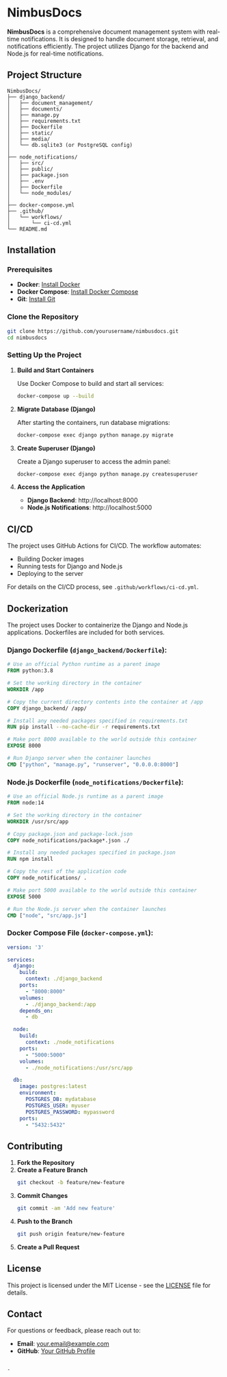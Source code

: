 # NimbusDocs

**NimbusDocs** is a comprehensive document management system with real-time notifications. It is designed to handle document storage, retrieval, and notifications efficiently. The project utilizes Django for the backend and Node.js for real-time notifications.

## Project Structure

```
NimbusDocs/
├── django_backend/
│   ├── document_management/
│   ├── documents/
│   ├── manage.py
│   ├── requirements.txt
│   ├── Dockerfile
│   ├── static/
│   ├── media/
│   └── db.sqlite3 (or PostgreSQL config)
│
├── node_notifications/
│   ├── src/
│   ├── public/
│   ├── package.json
│   ├── .env
│   ├── Dockerfile
│   └── node_modules/
│
├── docker-compose.yml
├── .github/
│   └── workflows/
│       └── ci-cd.yml
└── README.md
```

## Installation

### Prerequisites

- **Docker**: [Install Docker](https://docs.docker.com/get-docker/)
- **Docker Compose**: [Install Docker Compose](https://docs.docker.com/compose/install/)
- **Git**: [Install Git](https://git-scm.com/book/en/v2/Getting-Started-Installing-Git)

### Clone the Repository

```bash
git clone https://github.com/yourusername/nimbusdocs.git
cd nimbusdocs
```

### Setting Up the Project

1. **Build and Start Containers**

   Use Docker Compose to build and start all services:

   ```bash
   docker-compose up --build
   ```

2. **Migrate Database (Django)**

   After starting the containers, run database migrations:

   ```bash
   docker-compose exec django python manage.py migrate
   ```

3. **Create Superuser (Django)**

   Create a Django superuser to access the admin panel:

   ```bash
   docker-compose exec django python manage.py createsuperuser
   ```

4. **Access the Application**

   - **Django Backend**: http://localhost:8000
   - **Node.js Notifications**: http://localhost:5000

## CI/CD

The project uses GitHub Actions for CI/CD. The workflow automates:

- Building Docker images
- Running tests for Django and Node.js
- Deploying to the server

For details on the CI/CD process, see `.github/workflows/ci-cd.yml`.

## Dockerization

The project uses Docker to containerize the Django and Node.js applications. Dockerfiles are included for both services.

### **Django Dockerfile (`django_backend/Dockerfile`):**

```dockerfile
# Use an official Python runtime as a parent image
FROM python:3.8

# Set the working directory in the container
WORKDIR /app

# Copy the current directory contents into the container at /app
COPY django_backend/ /app/

# Install any needed packages specified in requirements.txt
RUN pip install --no-cache-dir -r requirements.txt

# Make port 8000 available to the world outside this container
EXPOSE 8000

# Run Django server when the container launches
CMD ["python", "manage.py", "runserver", "0.0.0.0:8000"]
```

### **Node.js Dockerfile (`node_notifications/Dockerfile`):**

```dockerfile
# Use an official Node.js runtime as a parent image
FROM node:14

# Set the working directory in the container
WORKDIR /usr/src/app

# Copy package.json and package-lock.json
COPY node_notifications/package*.json ./

# Install any needed packages specified in package.json
RUN npm install

# Copy the rest of the application code
COPY node_notifications/ .

# Make port 5000 available to the world outside this container
EXPOSE 5000

# Run the Node.js server when the container launches
CMD ["node", "src/app.js"]
```

### **Docker Compose File (`docker-compose.yml`):**

```yaml
version: '3'

services:
  django:
    build:
      context: ./django_backend
    ports:
      - "8000:8000"
    volumes:
      - ./django_backend:/app
    depends_on:
      - db

  node:
    build:
      context: ./node_notifications
    ports:
      - "5000:5000"
    volumes:
      - ./node_notifications:/usr/src/app

  db:
    image: postgres:latest
    environment:
      POSTGRES_DB: mydatabase
      POSTGRES_USER: myuser
      POSTGRES_PASSWORD: mypassword
    ports:
      - "5432:5432"
```

## Contributing

1. **Fork the Repository**
2. **Create a Feature Branch**
   ```bash
   git checkout -b feature/new-feature
   ```
3. **Commit Changes**
   ```bash
   git commit -am 'Add new feature'
   ```
4. **Push to the Branch**
   ```bash
   git push origin feature/new-feature
   ```
5. **Create a Pull Request**

## License

This project is licensed under the MIT License - see the [LICENSE](LICENSE) file for details.

## Contact

For questions or feedback, please reach out to:

- **Email**: your.email@example.com
- **GitHub**: [Your GitHub Profile](https://github.com/yourusername)
```

-